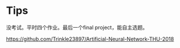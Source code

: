 # Tips

没考试。平时四个作业。最后一个final project，能自主选题。

https://github.com/Trinkle23897/Artificial-Neural-Network-THU-2018
